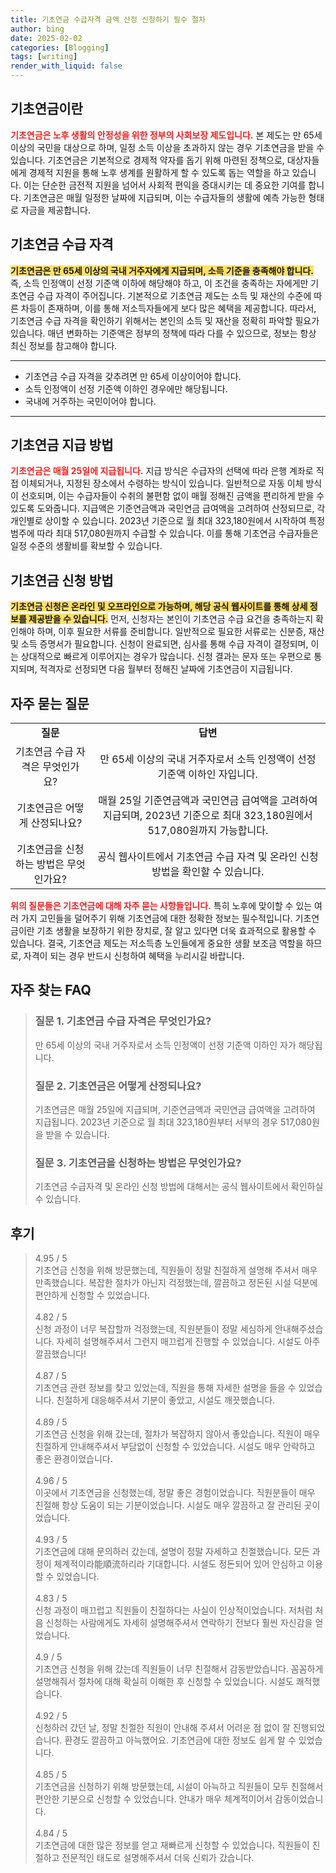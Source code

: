 ```yaml
---
title: 기초연금 수급자격 금액 산정 신청하기 필수 절차
author: bing
date: 2025-02-02
categories: [Blogging]
tags: [writing]
render_with_liquid: false
---
```



<h2 id='기초연금이란'>기초연금이란</h2>

<p><b><span style="color: #ee2323;">기초연금은 노후 생활의 안정성을 위한 정부의 사회보장 제도입니다.</span></b> 본 제도는 만 65세 이상의 국민을 대상으로 하며, 일정 소득 이상을 초과하지 않는 경우 기초연금을 받을 수 있습니다. 기초연금은 기본적으로 경제적 약자를 돕기 위해 마련된 정책으로, 대상자들에게 경제적 지원을 통해 노후 생계를 원활하게 할 수 있도록 돕는 역할을 하고 있습니다. 이는 단순한 금전적 지원을 넘어서 사회적 편익을 증대시키는 데 중요한 기여를 합니다. 기초연금은 매월 일정한 날짜에 지급되며, 이는 수급자들의 생활에 예측 가능한 형태로 자금을 제공합니다.</p>

<h2 id='기초연금 수급 자격'>기초연금 수급 자격</h2>

<p><b><span style="background-color: #ffe066;">기초연금은 만 65세 이상의 국내 거주자에게 지급되며, 소득 기준을 충족해야 합니다.</span></b> 즉, 소득 인정액이 선정 기준액 이하에 해당해야 하고, 이 조건을 충족하는 자에게만 기초연금 수급 자격이 주어집니다. 기본적으로 기초연금 제도는 소득 및 재산의 수준에 따른 차등이 존재하며, 이를 통해 저소득자들에게 보다 많은 혜택을 제공합니다. 따라서, 기초연금 수급 자격을 확인하기 위해서는 본인의 소득 및 재산을 정확히 파악할 필요가 있습니다. 매년 변화하는 기준액은 정부의 정책에 따라 다를 수 있으므로, 정보는 항상 최신 정보를 참고해야 합니다.</p>

<hr />

<ul>
    <li>기초연금 수급 자격을 갖추려면 만 65세 이상이어야 합니다.</li>
    <li>소득 인정액이 선정 기준액 이하인 경우에만 해당됩니다.</li>
    <li>국내에 거주하는 국민이어야 합니다.</li>
</ul>

<hr />

<h2 id='기초연금 지급 방법'>기초연금 지급 방법</h2>

<p><b><span style="color: #ee2323;">기초연금은 매월 25일에 지급됩니다.</span></b> 지급 방식은 수급자의 선택에 따라 은행 계좌로 직접 이체되거나, 지정된 장소에서 수령하는 방식이 있습니다. 일반적으로 자동 이체 방식이 선호되며, 이는 수급자들이 수취의 불편함 없이 매월 정해진 금액을 편리하게 받을 수 있도록 도와줍니다. 지급액은 기준연금액과 국민연금 급여액을 고려하여 산정되므로, 각 개인별로 상이할 수 있습니다. 2023년 기준으로 월 최대 323,180원에서 시작하여 특정 범주에 따라 최대 517,080원까지 수급할 수 있습니다. 이를 통해 기초연금 수급자들은 일정 수준의 생활비를 확보할 수 있습니다.</p>

<h2 id='기초연금 신청 방법'>기초연금 신청 방법</h2>

<p><b><span style="background-color: #ffe066;">기초연금 신청은 온라인 및 오프라인으로 가능하며, 해당 공식 웹사이트를 통해 상세 정보를 제공받을 수 있습니다.</span></b> 먼저, 신청자는 본인이 기초연금 수급 요건을 충족하는지 확인해야 하며, 이후 필요한 서류를 준비합니다. 일반적으로 필요한 서류로는 신분증, 재산 및 소득 증명서가 필요합니다. 신청이 완료되면, 심사를 통해 수급 자격이 결정되며, 이는 상대적으로 빠르게 이루어지는 경우가 많습니다. 신청 결과는 문자 또는 우편으로 통지되며, 적격자로 선정되면 다음 월부터 정해진 날짜에 기초연금이 지급됩니다.</p>

<h2 id='자주 묻는 질문'>자주 묻는 질문</h2>

<table>
    <tr>
        <td style="text-align: center; height: 17px;"><b>질문</b></td>
        <td style="text-align: center; height: 17px;"><b>답변</b></td>
    </tr>
    <tr>
        <td style="text-align: center; height: 17px;">기초연금 수급 자격은 무엇인가요?</td>
        <td style="text-align: center; height: 17px;">만 65세 이상의 국내 거주자로서 소득 인정액이 선정 기준액 이하인 자입니다.</td>
    </tr>
    <tr>
        <td style="text-align: center; height: 17px;">기초연금은 어떻게 산정되나요?</td>
        <td style="text-align: center; height: 17px;">매월 25일 기준연금액과 국민연금 급여액을 고려하여 지급되며, 2023년 기준으로 최대 323,180원에서 517,080원까지 가능합니다.</td>
    </tr>
    <tr>
        <td style="text-align: center; height: 17px;">기초연금을 신청하는 방법은 무엇인가요?</td>
        <td style="text-align: center; height: 17px;">공식 웹사이트에서 기초연금 수급 자격 및 온라인 신청 방법을 확인할 수 있습니다.</td>
    </tr>
</table>

<p><b><span style="color: #ee2323;">위의 질문들은 기초연금에 대해 자주 묻는 사항들입니다.</span></b> 특히 노후에 맞이할 수 있는 여러 가지 고민들을 덜어주기 위해 기초연금에 대한 정확한 정보는 필수적입니다. 기초연금이란 기초 생활을 보장하기 위한 장치로, 잘 알고 있다면 더욱 효과적으로 활용할 수 있습니다. 결국, 기초연금 제도는 저소득층 노인들에게 중요한 생활 보조금 역할을 하므로, 자격이 되는 경우 반드시 신청하여 혜택을 누리시길 바랍니다.</p>


<h2 id='자주_찾는_FAQ'>자주 찾는 FAQ</h2>
<div itemscope="" itemtype="https://schema.org/FAQPage"> 
<blockquote> 
<div itemscope="" itemprop="mainEntity" itemtype="https://schema.org/Question"> 
<h3 itemprop="name">질문 1. 기초연금 수급 자격은 무엇인가요?</h3> 
<div itemscope="" itemprop="acceptedAnswer" itemtype="https://schema.org/Answer"> 
<span itemprop="text"> 
<p>만 65세 이상의 국내 거주자로서 소득 인정액이 선정 기준액 이하인 자가 해당됩니다.</p> 
</span> 
</div> 
</div> 
<div itemscope="" itemprop="mainEntity" itemtype="https://schema.org/Question"> 
<h3 itemprop="name">질문 2. 기초연금은 어떻게 산정되나요?</h3> 
<div itemscope="" itemprop="acceptedAnswer" itemtype="https://schema.org/Answer"> 
<span itemprop="text"> 
<p>기초연금은 매월 25일에 지급되며, 기준연금액과 국민연금 급여액을 고려하여 지급됩니다. 2023년 기준으로 월 최대 323,180원부터 서부의 경우 517,080원을 받을 수 있습니다.</p> 
</span> 
</div> 
</div> 
<div itemscope="" itemprop="mainEntity" itemtype="https://schema.org/Question"> 
<h3 itemprop="name">질문 3. 기초연금을 신청하는 방법은 무엇인가요?</h3> 
<div itemscope="" itemprop="acceptedAnswer" itemtype="https://schema.org/Answer"> 
<span itemprop="text"> 
<p>기초연금 수급자격 및 온라인 신청 방법에 대해서는 공식 웹사이트에서 확인하실 수 있습니다.</p> 
</span> 
</div> 
</div> 
</blockquote> 
</div>
<h2 id='후기'>후기</h2>
<div itemscope itemtype="https://schema.org/Product">
  <blockquote>
  <div itemprop="review" itemscope itemtype="https://schema.org/Review">
      <div itemprop="reviewRating" itemscope itemtype="https://schema.org/Rating"> <span itemprop="ratingValue">4.95</span> / <span itemprop="bestRating">5</span> </div>
      <span itemprop="reviewBody">기초연금 신청을 위해 방문했는데, 직원들이 정말 친절하게 설명해 주셔서 매우 만족했습니다. 복잡한 절차가 아닌지 걱정했는데, 깔끔하고 정돈된 시설 덕분에 편안하게 신청할 수 있었습니다.</span>
  </div>
  <br>
  <div itemprop="review" itemscope itemtype="https://schema.org/Review">
      <div itemprop="reviewRating" itemscope itemtype="https://schema.org/Rating"> <span itemprop="ratingValue">4.82</span> / <span itemprop="bestRating">5</span> </div>
      <span itemprop="reviewBody">신청 과정이 너무 복잡할까 걱정했는데, 직원분들이 정말 세심하게 안내해주셨습니다. 자세히 설명해주셔서 그런지 매끄럽게 진행할 수 있었습니다. 시설도 아주 깔끔했습니다!</span>
  </div>
  <br>
  <div itemprop="review" itemscope itemtype="https://schema.org/Review">
      <div itemprop="reviewRating" itemscope itemtype="https://schema.org/Rating"> <span itemprop="ratingValue">4.87</span> / <span itemprop="bestRating">5</span> </div>
      <span itemprop="reviewBody">기초연금 관련 정보를 찾고 있었는데, 직원을 통해 자세한 설명을 들을 수 있었습니다. 친절하게 대응해주셔서 기분이 좋았고, 시설도 깨끗했습니다.</span>
  </div>
  <br>
  <div itemprop="review" itemscope itemtype="https://schema.org/Review">
      <div itemprop="reviewRating" itemscope itemtype="https://schema.org/Rating"> <span itemprop="ratingValue">4.89</span> / <span itemprop="bestRating">5</span> </div>
      <span itemprop="reviewBody">기초연금 신청을 위해 갔는데, 절차가 복잡하지 않아서 좋았습니다. 직원이 매우 친절하게 안내해주셔서 부담없이 신청할 수 있었습니다. 시설도 매우 안락하고 좋은 환경이었습니다.</span>
  </div>
  <br>
  <div itemprop="review" itemscope itemtype="https://schema.org/Review">
      <div itemprop="reviewRating" itemscope itemtype="https://schema.org/Rating"> <span itemprop="ratingValue">4.96</span> / <span itemprop="bestRating">5</span> </div>
      <span itemprop="reviewBody">이곳에서 기초연금을 신청했는데, 정말 좋은 경험이었습니다. 직원분들이 매우 친절해 항상 도움이 되는 기분이었습니다. 시설도 매우 깔끔하고 잘 관리된 곳이었습니다.</span>
  </div>
  <br>
  <div itemprop="review" itemscope itemtype="https://schema.org/Review">
      <div itemprop="reviewRating" itemscope itemtype="https://schema.org/Rating"> <span itemprop="ratingValue">4.93</span> / <span itemprop="bestRating">5</span> </div>
      <span itemprop="reviewBody">기초연금에 대해 문의하러 갔는데, 설명이 정말 자세하고 친절했습니다. 모든 과정이 체계적이라能順流하리라 기대합니다. 시설도 정돈되어 있어 안심하고 이용할 수 있었습니다.</span>
  </div>
  <br>
  <div itemprop="review" itemscope itemtype="https://schema.org/Review">
      <div itemprop="reviewRating" itemscope itemtype="https://schema.org/Rating"> <span itemprop="ratingValue">4.83</span> / <span itemprop="bestRating">5</span> </div>
      <span itemprop="reviewBody">신청 과정이 매끄럽고 직원들이 친절하다는 사실이 인상적이었습니다. 저처럼 처음 신청하는 사람에게도 자세히 설명해주셔서 연락하기 전보다 훨씬 자신감을 얻었습니다.</span>
  </div>
  <br>
  <div itemprop="review" itemscope itemtype="https://schema.org/Review">
      <div itemprop="reviewRating" itemscope itemtype="https://schema.org/Rating"> <span itemprop="ratingValue">4.9</span> / <span itemprop="bestRating">5</span> </div>
      <span itemprop="reviewBody">기초연금 신청을 위해 갔는데 직원들이 너무 친절해서 감동받았습니다. 꼼꼼하게 설명해줘서 절차에 대해 확실히 이해한 후 신청할 수 있었습니다. 시설도 쾌적했습니다.</span>
  </div>
  <br>
  <div itemprop="review" itemscope itemtype="https://schema.org/Review">
      <div itemprop="reviewRating" itemscope itemtype="https://schema.org/Rating"> <span itemprop="ratingValue">4.92</span> / <span itemprop="bestRating">5</span> </div>
      <span itemprop="reviewBody">신청하러 갔던 날, 정말 친절한 직원이 안내해 주셔서 어려운 점 없이 잘 진행되었습니다. 환경도 깔끔하고 아늑했어요. 기초연금에 대한 정보도 쉽게 알 수 있었습니다.</span>
  </div>
  <br>
  <div itemprop="review" itemscope itemtype="https://schema.org/Review">
      <div itemprop="reviewRating" itemscope itemtype="https://schema.org/Rating"> <span itemprop="ratingValue">4.85</span> / <span itemprop="bestRating">5</span> </div>
      <span itemprop="reviewBody">기초연금을 신청하기 위해 방문했는데, 시설이 아늑하고 직원들이 모두 친절해서 편안한 기분으로 신청할 수 있었습니다. 안내가 매우 체계적이어서 감동이었습니다.</span>
  </div>
  <br>
  <div itemprop="review" itemscope itemtype="https://schema.org/Review">
      <div itemprop="reviewRating" itemscope itemtype="https://schema.org/Rating"> <span itemprop="ratingValue">4.84</span> / <span itemprop="bestRating">5</span> </div>
      <span itemprop="reviewBody">기초연금에 대한 많은 정보를 얻고 재빠르게 신청할 수 있었습니다. 직원들이 친절하고 전문적인 태도로 설명해주셔서 더욱 신뢰가 갔습니다.</span>
  </div>
  </blockquote>
</div>
